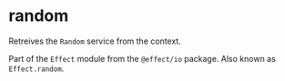 # random

Retreives the `Random` service from the context.

Part of the `Effect` module from the `@effect/io` package. Also known as `Effect.random`.
